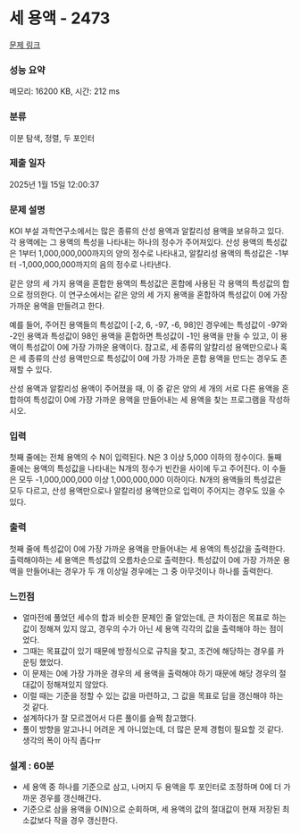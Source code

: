 # 세 용액 - 2473 

[문제 링크](https://www.acmicpc.net/problem/2473) 

### 성능 요약

메모리: 16200 KB, 시간: 212 ms

### 분류

이분 탐색, 정렬, 두 포인터

### 제출 일자

2025년 1월 15일 12:00:37

### 문제 설명

<p>KOI 부설 과학연구소에서는 많은 종류의 산성 용액과 알칼리성 용액을 보유하고 있다. 각 용액에는 그 용액의 특성을 나타내는 하나의 정수가 주어져있다.  산성 용액의 특성값은 1부터 1,000,000,000까지의 양의 정수로 나타내고, 알칼리성 용액의 특성값은 -1부터 -1,000,000,000까지의 음의 정수로 나타낸다.</p>

<p>같은 양의 세 가지 용액을 혼합한 용액의 특성값은 혼합에 사용된 각 용액의 특성값의 합으로 정의한다. 이 연구소에서는 같은 양의 세 가지 용액을 혼합하여 특성값이 0에 가장 가까운 용액을 만들려고 한다. </p>

<p>예를 들어, 주어진 용액들의 특성값이 [-2, 6, -97, -6, 98]인 경우에는 특성값이 -97와 -2인 용액과 특성값이 98인 용액을 혼합하면 특성값이 -1인 용액을 만들 수 있고, 이 용액이 특성값이 0에 가장 가까운 용액이다. 참고로, 세 종류의 알칼리성 용액만으로나 혹은 세 종류의 산성 용액만으로 특성값이 0에 가장 가까운 혼합 용액을 만드는 경우도 존재할 수 있다.</p>

<p>산성 용액과 알칼리성 용액이 주어졌을 때, 이 중 같은 양의 세 개의 서로 다른 용액을 혼합하여 특성값이 0에 가장 가까운 용액을 만들어내는 세 용액을 찾는 프로그램을 작성하시오.</p>

### 입력 

 <p>첫째 줄에는 전체 용액의 수 N이 입력된다. N은 3 이상 5,000 이하의 정수이다. 둘째 줄에는 용액의 특성값을 나타내는 N개의 정수가 빈칸을 사이에 두고 주어진다. 이 수들은 모두 -1,000,000,000 이상 1,000,000,000 이하이다. N개의 용액들의 특성값은 모두 다르고, 산성 용액만으로나 알칼리성 용액만으로 입력이 주어지는 경우도 있을 수 있다.</p>

### 출력 

 <p>첫째 줄에 특성값이 0에 가장 가까운 용액을 만들어내는 세 용액의 특성값을 출력한다. 출력해야하는 세 용액은 특성값의 오름차순으로 출력한다. 특성값이 0에 가장 가까운 용액을 만들어내는 경우가 두 개 이상일 경우에는 그 중 아무것이나 하나를 출력한다.</p>

### 느낀점

- 얼마전에 풀었던 세수의 합과 비슷한 문제인 줄 알았는데, 큰 차이점은 목표로 하는 값이 정해져 있지 않고, 경우의 수가 아닌 세 용액 각각의 값을 출력해야 하는 점이었다.
- 그때는 목표값이 있기 때문에 방정식으로 규칙을 찾고, 조건에 해당하는 경우를 카운팅 했었다.
- 이 문제는 0에 가장 가까운 경우의 세 용액을 출력해야 하기 때문에 해당 경우의 절대값이 정해져있지 않았다.
- 이럴 때는 기준을 정할 수 있는 값을 마련하고, 그 값을 목표로 답을 갱신해야 하는 것 같다.
- 설계하다가 잘 모르겠어서 다른 풀이를 슬쩍 참고했다.
- 풀이 방향을 알고나니 어려운 게 아니었는데, 더 많은 문제 경험이 필요할 것 같다. 생각의 폭이 아직 좁다ㅠ

### 설계 : 60분

- 세 용액 중 하나를 기준으로 삼고, 나머지 두 용액을 투 포인터로 조정하며 0에 더 가까운 경우를 갱신해간다.
- 기준으로 삼을 용액을 O(N)으로 순회하며, 세 용액의 값의 절대값이 현재 저장된 최소값보다 작을 경우 갱신한다.